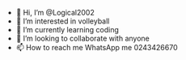 - 👋 Hi, I’m @Logical2002
- 👀 I’m interested in volleyball
- 🌱 I’m currently learning coding
- 💞️ I’m looking to collaborate with anyone
- 📫 How to reach me WhatsApp me 0243426670

<!---
Logical2002/Logical2002 is a ✨ special ✨ repository because its `README.md` (this file) appears on your GitHub profile.
You can click the Preview link to take a look at your changes.
--->
